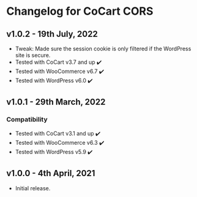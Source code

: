 # Changelog for CoCart CORS

## v1.0.2 - 19th July, 2022

* Tweak: Made sure the session cookie is only filtered if the WordPress site is secure.
* Tested with CoCart v3.7 and up ✔️
* Tested with WooCommerce v6.7 ✔️
* Tested with WordPress v6.0 ✔️

## v1.0.1 - 29th March, 2022

### Compatibility

* Tested with CoCart v3.1 and up ✔️
* Tested with WooCommerce v6.3 ✔️
* Tested with WordPress v5.9 ✔️

## v1.0.0 - 4th April, 2021

* Initial release.
